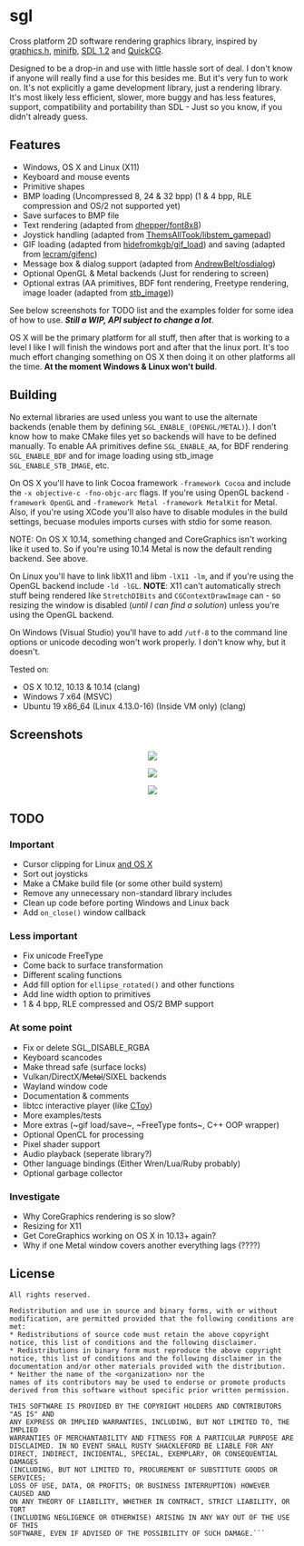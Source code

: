 # sgl

Cross platform 2D software rendering graphics library, inspired by [graphics.h](https://web.stanford.edu/class/archive/cs/cs106b/cs106b.1126/materials/cppdoc/graphics.html), [minifb](https://github.com/emoon/minifb), [SDL 1.2](https://www.libsdl.org/) and [QuickCG](http://lodev.org/cgtutor/).

Designed to be a drop-in and use with little hassle sort of deal. I don't know if anyone will really find a use for this besides me. But it's very fun to work on. It's not explicitly a game development library, just a rendering library. It's most likely less efficient, slower, more buggy and has less features, support, compatibility and portability than SDL - Just so you know, if you didn't already guess.


## Features

- Windows, OS X and Linux (X11)
- Keyboard and mouse events
- Primitive shapes
- BMP loading (Uncompressed 8, 24 & 32 bpp) (1 & 4 bpp, RLE compression and OS/2 not supported yet)
- Save surfaces to BMP file
- Text rendering (adapted from [dhepper/font8x8](https://github.com/dhepper/font8x8))
- Joystick handling (adapted from [ThemsAllTook/libstem_gamepad](https://github.com/ThemsAllTook/libstem_gamepad))
- GIF loading (adapted from [hidefromkgb/gif_load](https://github.com/hidefromkgb/gif_load)) and saving (adapted from [lecram/gifenc](https://github.com/lecram/gifenc))
- Message box & dialog support (adapted from [AndrewBelt/osdialog](https://github.com/AndrewBelt/osdialog))
- Optional OpenGL & Metal backends (Just for rendering to screen)
- Optional extras (AA primitives, BDF font rendering, Freetype rendering, image loader (adapted from  [stb_image](https://github.com/nothings/stb)))

See below screenshots for TODO list and the examples folder for some idea of how to use. ___Still a WIP, API subject to change a lot___.

OS X will be the primary platform for all stuff, then after that is working to a level I like I will finish the windows port and after that the linux port. It's too much effort changing something on OS X then doing it on other platforms all the time. __At the moment Windows & Linux won't build__.


## Building

No external libraries are used unless you want to use the alternate backends (enable them by defining ```SGL_ENABLE_(OPENGL/METAL)```). I don't know how to make CMake files yet so backends will have to be defined manually. To enable AA primitives define ```SGL_ENABLE_AA```, for BDF rendering ```SGL_ENABLE_BDF``` and for image loading using stb_image ```SGL_ENABLE_STB_IMAGE```, etc.

On OS X you'll have to link Cocoa framework ```-framework Cocoa``` and include the ```-x objective-c -fno-objc-arc``` flags. If you're using OpenGL backend ```-framework OpenGL``` and ```-framework Metal -framework MetalKit``` for Metal. Also, if you're using XCode you'll also have to disable modules in the build settings, becuase modules imports curses with stdio for some reason.

NOTE: On OS X 10.14, something changed and CoreGraphics isn't working like it used to. So if you're using 10.14 Metal is now the default rending backend. See above.

On Linux you'll have to link libX11 and libm ```-lX11 -lm```, and if you're using the OpenGL backend include ```-ld -lGL```. **NOTE**: X11 can't automatically strech stuff being rendered like ```StretchDIBits``` and ```CGContextDrawImage``` can - so resizing the window is disabled (_until I can find a solution_) unless you're using the OpenGL backend.

On Windows (Visual Studio) you'll have to add ```/utf-8``` to the command line options or unicode decoding won't work properly. I don't know why, but it doesn't.

Tested on:
- OS X 10.12, 10.13 & 10.14 (clang)
- Windows 7 x64 (MSVC)
-  Ubuntu 19 x86_64 (Linux 4.13.0-16) (Inside VM only) (clang)


## Screenshots

<p align="center">
  <img src="https://raw.githubusercontent.com/takeiteasy/graphics.h/master/screenshots/screenshot_osx.png">
</p>

<p align="center">
  <img src="https://raw.githubusercontent.com/takeiteasy/graphics.h/master/screenshots/screenshot_win.png">
</p>

<p align="center">
  <img src="https://raw.githubusercontent.com/takeiteasy/graphics.h/master/screenshots/screenshot_nix.png">
</p>


## TODO

### Important

- Cursor clipping for Linux [and OS X](https://stackoverflow.com/a/40922095)
- Sort out joysticks
- Make a CMake build file (or some other build system)
- Remove any unnecessary non-standard library includes
- Clean up code before porting Windows and Linux back
- Add ```on_close()``` window callback

### Less important

- Fix unicode FreeType
- Come back to surface transformation
- Different scaling functions
- Add fill option for ```ellipse_rotated()``` and other functions
- Add line width option to primitives
- 1 & 4 bpp, RLE compressed and OS/2 BMP support

### At some point

- Fix or delete SGL_DISABLE_RGBA
- Keyboard scancodes
- Make thread safe (surface locks)
- Vulkan/DirectX/~~Metal~~/SIXEL backends
- Wayland window code
- Documentation & comments
- libtcc interactive player (like [CToy](https://github.com/anael-seghezzi/CToy))
- More examples/tests
- More extras (~gif load/save~, ~FreeType fonts~, C++ OOP wrapper)
- Optional OpenCL for processing
- Pixel shader support
- Audio playback (seperate library?)
- Other language bindings (Either Wren/Lua/Ruby probably)
- Optional garbage collector

### Investigate

- Why CoreGraphics rendering is so slow?
- Resizing for X11
- Get CoreGraphics working on OS X in 10.13+ again?
- Why if one Metal window covers another everything lags (????)


## License

```Copyright (c) 2013, George Watson
All rights reserved.

Redistribution and use in source and binary forms, with or without
modification, are permitted provided that the following conditions are met:
* Redistributions of source code must retain the above copyright
notice, this list of conditions and the following disclaimer.
* Redistributions in binary form must reproduce the above copyright
notice, this list of conditions and the following disclaimer in the
documentation and/or other materials provided with the distribution.
* Neither the name of the <organization> nor the
names of its contributors may be used to endorse or promote products
derived from this software without specific prior written permission.

THIS SOFTWARE IS PROVIDED BY THE COPYRIGHT HOLDERS AND CONTRIBUTORS "AS IS" AND
ANY EXPRESS OR IMPLIED WARRANTIES, INCLUDING, BUT NOT LIMITED TO, THE IMPLIED
WARRANTIES OF MERCHANTABILITY AND FITNESS FOR A PARTICULAR PURPOSE ARE
DISCLAIMED. IN NO EVENT SHALL RUSTY SHACKLEFORD BE LIABLE FOR ANY
DIRECT, INDIRECT, INCIDENTAL, SPECIAL, EXEMPLARY, OR CONSEQUENTIAL DAMAGES
(INCLUDING, BUT NOT LIMITED TO, PROCUREMENT OF SUBSTITUTE GOODS OR SERVICES;
LOSS OF USE, DATA, OR PROFITS; OR BUSINESS INTERRUPTION) HOWEVER CAUSED AND
ON ANY THEORY OF LIABILITY, WHETHER IN CONTRACT, STRICT LIABILITY, OR TORT
(INCLUDING NEGLIGENCE OR OTHERWISE) ARISING IN ANY WAY OUT OF THE USE OF THIS
SOFTWARE, EVEN IF ADVISED OF THE POSSIBILITY OF SUCH DAMAGE.```
